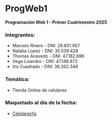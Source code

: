 # ProgWeb1
**Programación Web 1 - Primer Cuatrimestre 2025**

### Integrantes:
- Marcelo Rivero - DNI: 29.801.957  
- Natalia Lopez - DNI: 35.539.428  
- Thomas Acevedo - DNI: 47.182.696  
- Vega Lisandro - DNI: 47.146.872  
- Iris Cuadrado - DNI: 36.262.348

### Temática:
- Tienda Online de celulares

### Maquetado al día de la fecha:
- [CelularesYa](https://tomisaurio09.github.io/Pagina-Celulares/)

